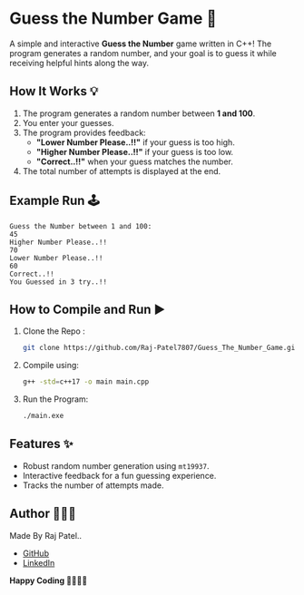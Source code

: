 # Guess the Number Game 🎯

A simple and interactive **Guess the Number** game written in C++! The program generates a random number, and your goal is to guess it while receiving helpful hints along the way.

## How It Works 💡
1. The program generates a random number between **1 and 100**.
2. You enter your guesses.
3. The program provides feedback:
   - **"Lower Number Please..!!"** if your guess is too high.
   - **"Higher Number Please..!!"** if your guess is too low.
   - **"Correct..!!"** when your guess matches the number.
4. The total number of attempts is displayed at the end.

## Example Run 🕹️
```plaintext
Guess the Number between 1 and 100: 
45
Higher Number Please..!!
70
Lower Number Please..!!
60
Correct..!!
You Guessed in 3 try..!!
```

## How to Compile and Run ▶️
1. Clone the Repo :
   ```bash
   git clone https://github.com/Raj-Patel7807/Guess_The_Number_Game.git
   ```
2. Compile using:
   ```bash
   g++ -std=c++17 -o main main.cpp
   ```
3. Run the Program:
    ```bash
    ./main.exe
    ```

## Features ✨
- Robust random number generation using `mt19937`.
- Interactive feedback for a fun guessing experience.
- Tracks the number of attempts made.


## Author 🧑🏻‍💻
Made By Raj Patel..

- [GitHub](https://github.com/Raj-Patel7807)
- [LinkedIn](https://www.linkedin.com/in/raj-patel7807)


**Happy Coding 🧑🏻‍💻✨**

